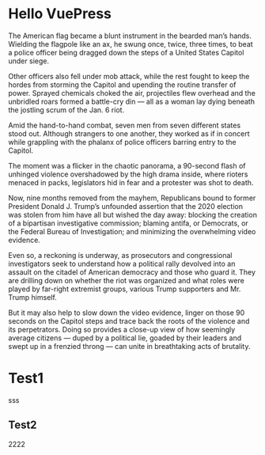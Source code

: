 # Hello VuePress

The American flag became a blunt instrument in the bearded man’s hands. Wielding the flagpole like an ax, he swung once, twice, three times, to beat a police officer being dragged down the steps of a United States Capitol under siege.

Other officers also fell under mob attack, while the rest fought to keep the hordes from storming the Capitol and upending the routine transfer of power. Sprayed chemicals choked the air, projectiles flew overhead and the unbridled roars formed a battle-cry din — all as a woman lay dying beneath the jostling scrum of the Jan. 6 riot.

Amid the hand-to-hand combat, seven men from seven different states stood out. Although strangers to one another, they worked as if in concert while grappling with the phalanx of police officers barring entry to the Capitol.

The moment was a flicker in the chaotic panorama, a 90-second flash of unhinged violence overshadowed by the high drama inside, where rioters menaced in packs, legislators hid in fear and a protester was shot to death.

Now, nine months removed from the mayhem, Republicans bound to former President Donald J. Trump’s unfounded assertion that the 2020 election was stolen from him have all but wished the day away: blocking the creation of a bipartisan investigative commission; blaming antifa, or Democrats, or the Federal Bureau of Investigation; and minimizing the overwhelming video evidence.

Even so, a reckoning is underway, as prosecutors and congressional investigators seek to understand how a political rally devolved into an assault on the citadel of American democracy and those who guard it. They are drilling down on whether the riot was organized and what roles were played by far-right extremist groups, various Trump supporters and Mr. Trump himself.

But it may also help to slow down the video evidence, linger on those 90 seconds on the Capitol steps and trace back the roots of the violence and its perpetrators. Doing so provides a close-up view of how seemingly average citizens — duped by a political lie, goaded by their leaders and swept up in a frenzied throng — can unite in breathtaking acts of brutality.

# Test1

sss

## Test2


2222